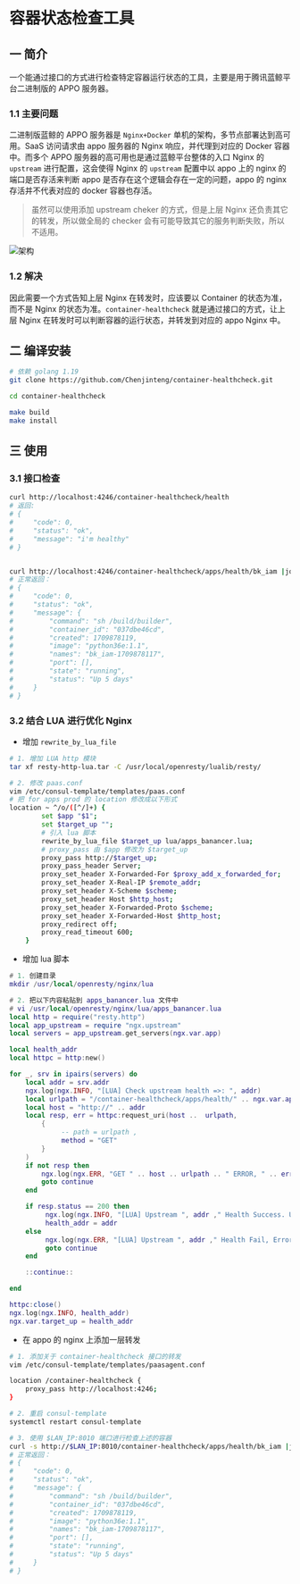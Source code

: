 # 容器状态检查工具

## 一 简介
一个能通过接口的方式进行检查特定容器运行状态的工具，主要是用于腾讯蓝鲸平台二进制版的 APPO 服务器。

### 1.1 主要问题
二进制版蓝鲸的 APPO 服务器是 `Nginx+Docker` 单机的架构，多节点部署达到高可用。SaaS 访问请求由 appo 服务器的 Nginx 响应，并代理到对应的 Docker 容器中。而多个 APPO 服务器的高可用也是通过蓝鲸平台整体的入口 Nginx 的 `upstream` 进行配置，这会使得 Nginx 的 `upstream` 配置中以 appo 上的 nginx 的端口是否存活来判断 appo 是否存在这个逻辑会存在一定的问题，appo 的 nginx 存活并不代表对应的 docker 容器也存活。
> 虽然可以使用添加 upstream cheker 的方式，但是上层 Nginx 还负责其它的转发，所以做全局的 checker 会有可能导致其它的服务判断失败，所以不适用。

![架构](https://typoraimgs-1258684427.cos.ap-guangzhou.myqcloud.com/typora_imgs202403191123998.png)

### 1.2 解决
因此需要一个方式告知上层 Nginx 在转发时，应该要以 Container 的状态为准，而不是 Nginx 的状态为准。`container-healthcheck` 就是通过接口的方式，让上层 Nginx 在转发时可以判断容器的运行状态，并转发到对应的 appo Nginx 中。


## 二 编译安装
```bash
# 依赖 golang 1.19
git clone https://github.com/Chenjinteng/container-healthcheck.git

cd container-healthcheck

make build
make install
```

## 三 使用
### 3.1 接口检查
```bash
curl http://localhost:4246/container-healthcheck/health
# 返回:
# {
#     "code": 0,
#     "status": "ok",
#     "message": "i'm healthy"
# }


curl http://localhost:4246/container-healthcheck/apps/health/bk_iam |jq .
# 正常返回：
# {
#     "code": 0,
#     "status": "ok",
#     "message": {
#         "command": "sh /build/builder",
#         "container_id": "037dbe46cd",
#         "created": 1709878119,
#         "image": "python36e:1.1",
#         "names": "bk_iam-1709878117",
#         "port": [],
#         "state": "running",
#         "status": "Up 5 days"
#     }
# }

```

### 3.2 结合 LUA 进行优化 Nginx
- 增加 `rewrite_by_lua_file`
```bash
# 1. 增加 LUA http 模块
tar xf resty-http-lua.tar -C /usr/local/openresty/lualib/resty/

# 2. 修改 paas.conf
vim /etc/consul-template/templates/paas.conf
# 把 for apps prod 的 location 修改成以下形式
location ~ ^/o/([^/]+) {
        set $app "$1";
        set $target_up "";
        # 引入 lua 脚本
        rewrite_by_lua_file $target_up lua/apps_banancer.lua;
        # proxy_pass 由 $app 修改为 $target_up
        proxy_pass http://$target_up;
        proxy_pass_header Server;
        proxy_set_header X-Forwarded-For $proxy_add_x_forwarded_for;
        proxy_set_header X-Real-IP $remote_addr;
        proxy_set_header X-Scheme $scheme;
        proxy_set_header Host $http_host;
        proxy_set_header X-Forwarded-Proto $scheme;
        proxy_set_header X-Forwarded-Host $http_host;
        proxy_redirect off;
        proxy_read_timeout 600;
    }
```

- 增加 lua 脚本
```lua
# 1. 创建目录
mkdir /usr/local/openresty/nginx/lua

# 2. 把以下内容粘贴到 apps_banancer.lua 文件中
# vi /usr/local/openresty/nginx/lua/apps_banancer.lua
local http = require("resty.http")
local app_upstream = require "ngx.upstream"
local servers = app_upstream.get_servers(ngx.var.app)

local health_addr
local httpc = http:new()

for _, srv in ipairs(servers) do
    local addr = srv.addr
    ngx.log(ngx.INFO, "[LUA] Check upstream health =>: ", addr)
    local urlpath = "/container-healthcheck/apps/health/" .. ngx.var.app
    local host = "http://" .. addr
    local resp, err = httpc:request_uri(host ..  urlpath,
        {
             -- path = urlpath ,
             method = "GET"
        }
    )
    if not resp then
        ngx.log(ngx.ERR, "GET " .. host .. urlpath .. " ERROR, " .. err )
        goto continue
    end

    if resp.status == 200 then
         ngx.log(ngx.INFO, "[LUA] Upstream ", addr ," Health Success. Use it", " Resp:", resp.body)
         health_addr = addr
    else
         ngx.log(ngx.ERR, "[LUA] Upstream ", addr ," Health Fail, Error: ", err, " Resp:", resp.body)
         goto continue
    end

    ::continue::

end

httpc:close()
ngx.log(ngx.INFO, health_addr)
ngx.var.target_up = health_addr
```

- 在 appo 的 nginx 上添加一层转发
```bash
# 1. 添加关于 container-healthcheck 接口的转发
vim /etc/consul-template/templates/paasagent.conf

location /container-healthcheck {
    proxy_pass http://localhost:4246;
}

# 2. 重启 consul-template
systemctl restart consul-template

# 3. 使用 $LAN_IP:8010 端口进行检查上述的容器
curl -s http://$LAN_IP:8010/container-healthcheck/apps/health/bk_iam |jq .
# 正常返回：
# {
#     "code": 0,
#     "status": "ok",
#     "message": {
#         "command": "sh /build/builder",
#         "container_id": "037dbe46cd",
#         "created": 1709878119,
#         "image": "python36e:1.1",
#         "names": "bk_iam-1709878117",
#         "port": [],
#         "state": "running",
#         "status": "Up 5 days"
#     }
# }
```